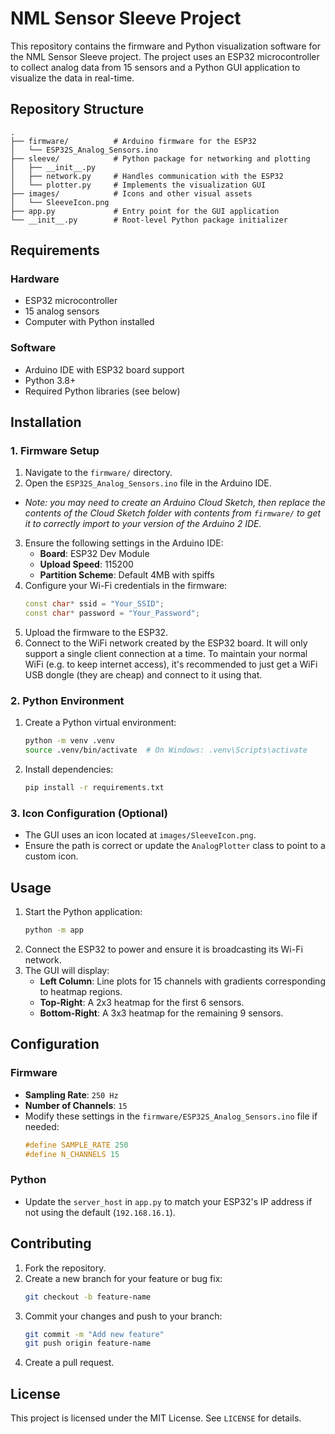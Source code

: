 # NML Sensor Sleeve Project

This repository contains the firmware and Python visualization software for the NML Sensor Sleeve project. The project uses an ESP32 microcontroller to collect analog data from 15 sensors and a Python GUI application to visualize the data in real-time.

## Repository Structure

```
.
├── firmware/          # Arduino firmware for the ESP32
│   └── ESP32S_Analog_Sensors.ino
├── sleeve/            # Python package for networking and plotting
│   ├── __init__.py
│   ├── network.py     # Handles communication with the ESP32
│   └── plotter.py     # Implements the visualization GUI
├── images/            # Icons and other visual assets
│   └── SleeveIcon.png
├── app.py             # Entry point for the GUI application
└── __init__.py        # Root-level Python package initializer
```

## Requirements

### Hardware
- ESP32 microcontroller
- 15 analog sensors
- Computer with Python installed

### Software
- Arduino IDE with ESP32 board support
- Python 3.8+
- Required Python libraries (see below)

## Installation

### 1. Firmware Setup
1. Navigate to the `firmware/` directory.
2. Open the `ESP32S_Analog_Sensors.ino` file in the Arduino IDE.
  + _Note: you may need to create an Arduino Cloud Sketch, then replace the contents of the Cloud Sketch folder with contents from `firmware/` to get it to correctly import to your version of the Arduino 2 IDE._
3. Ensure the following settings in the Arduino IDE:
   - **Board**: ESP32 Dev Module
   - **Upload Speed**: 115200
   - **Partition Scheme**: Default 4MB with spiffs
4. Configure your Wi-Fi credentials in the firmware:
   ```cpp
   const char* ssid = "Your_SSID";
   const char* password = "Your_Password";
   ```
5. Upload the firmware to the ESP32.
6. Connect to the WiFi network created by the ESP32 board. It will only support a single client connection at a time. To maintain your normal WiFi (e.g. to keep internet access), it's recommended to just get a WiFi USB dongle (they are cheap) and connect to it using that.

### 2. Python Environment
1. Create a Python virtual environment:
   ```bash
   python -m venv .venv
   source .venv/bin/activate  # On Windows: .venv\Scripts\activate
   ```
2. Install dependencies:
   ```bash
   pip install -r requirements.txt
   ```

### 3. Icon Configuration (Optional)
- The GUI uses an icon located at `images/SleeveIcon.png`.
- Ensure the path is correct or update the `AnalogPlotter` class to point to a custom icon.

## Usage

1. Start the Python application:
   ```bash
   python -m app
   ```
2. Connect the ESP32 to power and ensure it is broadcasting its Wi-Fi network.
3. The GUI will display:
   - **Left Column**: Line plots for 15 channels with gradients corresponding to heatmap regions.
   - **Top-Right**: A 2x3 heatmap for the first 6 sensors.
   - **Bottom-Right**: A 3x3 heatmap for the remaining 9 sensors.

## Configuration

### Firmware
- **Sampling Rate**: `250 Hz`
- **Number of Channels**: `15`
- Modify these settings in the `firmware/ESP32S_Analog_Sensors.ino` file if needed:
  ```cpp
  #define SAMPLE_RATE 250
  #define N_CHANNELS 15
  ```

### Python
- Update the `server_host` in `app.py` to match your ESP32's IP address if not using the default (`192.168.16.1`).

## Contributing

1. Fork the repository.
2. Create a new branch for your feature or bug fix:
   ```bash
   git checkout -b feature-name
   ```
3. Commit your changes and push to your branch:
   ```bash
   git commit -m "Add new feature"
   git push origin feature-name
   ```
4. Create a pull request.

## License

This project is licensed under the MIT License. See `LICENSE` for details.

